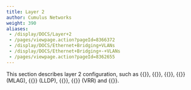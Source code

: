 ```yaml
---
title: Layer 2
author: Cumulus Networks
weight: 390
aliases:
 - /display/DOCS/Layer+2
 - /pages/viewpage.action?pageId=8366372
 - /display/DOCS/Ethernet+Bridging+VLANs
 - /display/DOCS/Ethernet+Bridging+-+VLANs
 - /pages/viewpage.action?pageId=8362655
---
```


This section describes layer 2 configuration, such as {{<link url="Ethernet-Bridging-VLANs" text="Ethernet bridging">}}, {{<link url="Bonding-Link-Aggregation" text="bonding">}}, {{<link url="Spanning-Tree-and-Rapid-Spanning-Tree" text="spanning tree protocol">}}, {{<link url="Multi-Chassis-Link-Aggregation-MLAG" text="multi-chassis link aggregation">}} (MLAG), {{<link url="Link-Layer-Discovery-Protocol" text="link layer discovery protocol">}} (LLDP), {{<link url="LACP-Bypass" text="LACP bypass">}}, {{<link url="Virtual-Router-Redundancy-VRR-and-VRRP" text="virtual router redundancy">}} (VRR) and {{<link url="IGMP-and-MLD-Snooping" text="IGMP and MLD snooping">}}.
